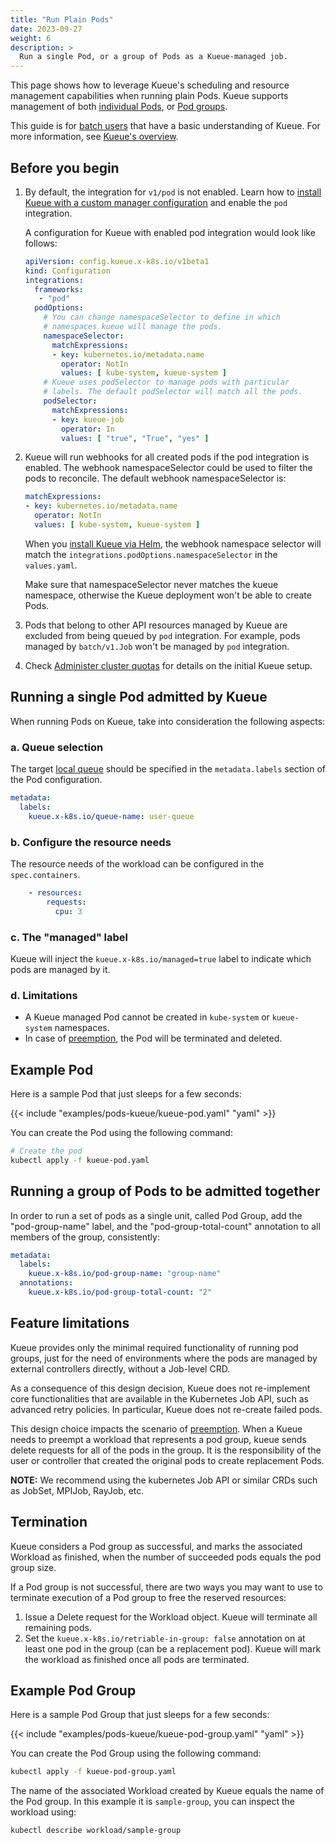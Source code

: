```yaml
---
title: "Run Plain Pods"
date: 2023-09-27
weight: 6
description: >
  Run a single Pod, or a group of Pods as a Kueue-managed job.
---
```


This page shows how to leverage Kueue's scheduling and resource management
capabilities when running plain Pods. Kueue supports management of both
[individual Pods](#running-a-single-pod-admitted-by-kueue), or
[Pod groups](#running-a-group-of-pods-to-be-admitted-together).

This guide is for [batch users](/docs/tasks#batch-user) that have a basic understanding of Kueue. For more information, see [Kueue's overview](/docs/overview).

## Before you begin

1. By default, the integration for `v1/pod` is not enabled.
   Learn how to [install Kueue with a custom manager configuration](/docs/installation/#install-a-custom-configured-released-version)
   and enable the `pod` integration.

   A configuration for Kueue with enabled pod integration would look like follows:
   ```yaml
   apiVersion: config.kueue.x-k8s.io/v1beta1
   kind: Configuration
   integrations:
     frameworks:
      - "pod"
     podOptions:
       # You can change namespaceSelector to define in which 
       # namespaces kueue will manage the pods.
       namespaceSelector:
         matchExpressions:
         - key: kubernetes.io/metadata.name
           operator: NotIn
           values: [ kube-system, kueue-system ]
       # Kueue uses podSelector to manage pods with particular 
       # labels. The default podSelector will match all the pods. 
       podSelector:
         matchExpressions:
         - key: kueue-job
           operator: In
           values: [ "true", "True", "yes" ]
   ```

2. Kueue will run webhooks for all created pods if the pod integration is enabled. The webhook namespaceSelector could be 
   used to filter the pods to reconcile. The default webhook namespaceSelector is:
   ```yaml
   matchExpressions:
   - key: kubernetes.io/metadata.name
     operator: NotIn
     values: [ kube-system, kueue-system ]
   ```
   
   When you [install Kueue via Helm](/docs/installation/#install-via-helm), the webhook namespace selector 
   will match the `integrations.podOptions.namespaceSelector` in the `values.yaml`.

   Make sure that namespaceSelector never matches the kueue namespace, otherwise the 
   Kueue deployment won't be able to create Pods.

3. Pods that belong to other API resources managed by Kueue are excluded from being queued by `pod` integration. 
   For example, pods managed by `batch/v1.Job` won't be managed by `pod` integration.

4. Check [Administer cluster quotas](/docs/tasks/administer_cluster_quotas) for details on the initial Kueue setup.

## Running a single Pod admitted by Kueue

When running Pods on Kueue, take into consideration the following aspects:

### a. Queue selection

The target [local queue](/docs/concepts/local_queue) should be specified in the `metadata.labels` section of the Pod configuration.

```yaml
metadata:
  labels:
    kueue.x-k8s.io/queue-name: user-queue
```

### b. Configure the resource needs

The resource needs of the workload can be configured in the `spec.containers`.

```yaml
    - resources:
        requests:
          cpu: 3
```

### c. The "managed" label

Kueue will inject the `kueue.x-k8s.io/managed=true` label to indicate which pods are managed by it.

### d. Limitations

- A Kueue managed Pod cannot be created in `kube-system` or `kueue-system` namespaces.
- In case of [preemption](/docs/concepts/cluster_queue/#preemption), the Pod will
  be terminated and deleted.

## Example Pod

Here is a sample Pod that just sleeps for a few seconds:

{{< include "examples/pods-kueue/kueue-pod.yaml" "yaml" >}}

You can create the Pod using the following command:
```sh
# Create the pod
kubectl apply -f kueue-pod.yaml
```

## Running a group of Pods to be admitted together

In order to run a set of pods as a single unit, called Pod Group, add the
"pod-group-name" label, and the "pod-group-total-count" annotation to all
members of the group, consistently:

```yaml
metadata:
  labels:
    kueue.x-k8s.io/pod-group-name: "group-name"
  annotations:
    kueue.x-k8s.io/pod-group-total-count: "2"
```

## Feature limitations

Kueue provides only the minimal required functionality of running pod groups,
just for the need of environments where the pods are managed by external
controllers directly, without a Job-level CRD.

As a consequence of this design decision, Kueue does not re-implement core
functionalities that are available in the Kubernetes Job API, such as advanced retry
policies. In particular, Kueue does not re-create failed pods.

This design choice impacts the scenario of
[preemption](/docs/concepts/cluster_queue/#preemption).
When a Kueue needs to preempt a workload that represents a pod group, kueue sends
delete requests for all of the pods in the group. It is the responsibility of the
user or controller that created the original pods to create replacement Pods.

**NOTE:** We recommend using the kubernetes Job API or similar CRDs such as
JobSet, MPIJob, RayJob, etc.

## Termination

Kueue considers a Pod group as successful, and marks the associated Workload as
finished, when the number of succeeded pods equals the pod group size.

If a Pod group is not successful, there are two ways you may want to use to
terminate execution of a Pod group to free the reserved resources:
1. Issue a Delete request for the Workload object. Kueue will terminate all
   remaining pods.
2. Set the `kueue.x-k8s.io/retriable-in-group: false` annotation on at least
   one pod in the group (can be a replacement pod). Kueue will mark the workload
   as finished once all pods are terminated.

## Example Pod Group

Here is a sample Pod Group that just sleeps for a few seconds:

{{< include "examples/pods-kueue/kueue-pod-group.yaml" "yaml" >}}

You can create the Pod Group using the following command:
```sh
kubectl apply -f kueue-pod-group.yaml
```

The name of the associated Workload created by Kueue equals the name of the Pod
group. In this example it is `sample-group`, you can inspect the workload using:
```sh
kubectl describe workload/sample-group
```
